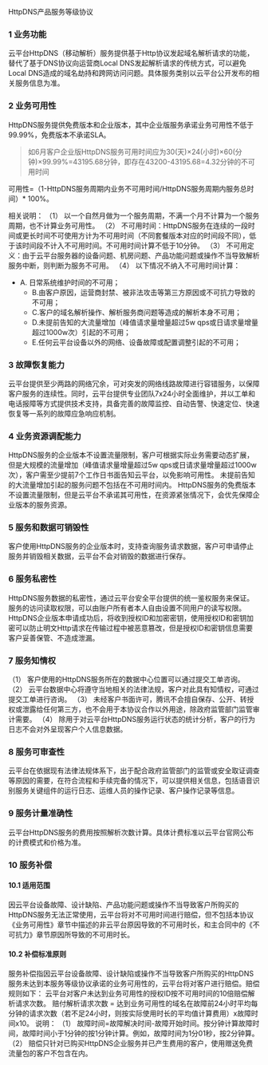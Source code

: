 
HttpDNS产品服务等级协议

### 1 业务功能
云平台HttpDNS（移动解析）服务提供基于Http协议发起域名解析请求的功能，替代了基于DNS协议向运营商Local DNS发起解析请求的传统方式，可以避免Local DNS造成的域名劫持和跨网访问问题。具体服务类别以云平台公开发布的相关服务信息为准。

### 2 业务可用性
HttpDNS服务提供免费版本和企业版本，其中企业版服务承诺业务可用性不低于99.99%，免费版本不承诺SLA。

>如6月客户企业版HttpDNS服务可用时间应为30(天)×24(小时)×60(分钟)×99.99%=43195.68分钟，即存在43200-43195.68=4.32分钟的不可用时间

可用性=（1-HttpDNS服务周期内业务不可用时间/HttpDNS服务周期内服务总时间）* 100%。

相关说明：
（1）	以一个自然月做为一个服务周期，不满一个月不计算为一个服务周期，也不计算业务可用性。
（2）	不可用时间：HttpDNS服务在连续的一段时间或更长时间不可使用方计为不可用时间（不同套餐版本对应的时间段不同），低于该时间段不计入不可用时间。不可用时间计算不低于10分钟。
（3）	不可用定义：由于云平台服务器的设备问题、机房问题、产品功能问题或操作不当导致解析服务中断，则判断为服务不可用。
（4）	以下情况不纳入不可用时间计算：
- A.	日常系统维护时间的不可用；
  - B.由客户原因，运营商封禁、被非法攻击等第三方原因或不可抗力导致的不可用；
  - C.客户的域名解析操作、解析服务商问题等造成的解析本身不可用；
  - D.未提前告知的大流量增加（峰值请求量增量超过5w qps或日请求量增量超过1000w次）引起的不可用；
  - E.任何云平台设备以外的网络、设备故障或配置调整引起的不可用；

### 3 故障恢复能力
云平台提供至少两路的网络冗余，可对突发的网络线路故障进行容错服务，以保障客户服务的连续性。同时，云平台提供专业团队7x24小时全面维护，并以工单和电话报障等方式提供技术支持，具备完善的故障监控、自动告警、快速定位、快速恢复等一系列的故障应急响应机制。

### 4 业务资源调配能力
HttpDNS服务的企业版本不设置流量限制，客户可根据实际业务需要动态扩展，但是大规模的流量增加（峰值请求量增量超过5w qps或日请求量增量超过1000w次），客户需至少提前7个工作日书面告知云平台，以免影响可用性。
未提前告知的大流量增加引起的服务问题不包括在不可用时间内。
HttpDNS服务的免费版本不设置流量限制，但是云平台不承诺其可用性，在资源紧张情况下，会优先保障企业版本的服务资源。

### 5 服务和数据可销毁性
客户使用HttpDNS服务的企业版本时，支持查询服务请求数据，客户可申请停止服务并销毁相关数据，云平台不会对销毁的数据进行保存。

### 6 服务私密性
HttpDNS服务数据的私密性，通过云平台安全平台提供的统一鉴权服务来保证。服务的访问读取权限，可以由账户所有者本人自由设置不同用户的读写权限。
HttpDNS企业版本申请成功后，将收到授权ID和加密密钥，使用授权ID和密钥加密可以防止明文Http请求在传输过程中被恶意篡改，但是授权ID和密钥信息需要客户妥善保管、不造成泄漏。

### 7 服务知情权
（1）	客户使用的HttpDNS服务所在的数据中心位置可以通过提交工单咨询。
（2）	云平台数据中心将遵守当地相关的法律法规，客户对此具有知情权，可通过提交工单进行咨询。
（3）	未经客户书面许可，腾讯不会擅自保存、公开、转授权或泄露给任何第三方，也不会用于本协议合作以外用途，除政府监管部门监管审计需要。
（4）	除用于对云平台HttpDNS服务运行状态的统计分析，客户的行为日志不会对外呈现客户个人信息数据。

### 8 服务可审查性
云平台在依据现有法律法规体系下，出于配合政府监管部门的监管或安全取证调查等原因的需要，在符合流程和手续完备的情况下，可以提供相关信息，包括语音识别服务关键组件的运行日志、运维人员的操作记录、客户操作记录等信息。

### 9 服务计量准确性
云平台HttpDNS服务的费用按照解析次数计算。具体计费标准以云平台官网公布的计费模式和价格为准。

### 10 服务补偿
#### 10.1 适用范围
因云平台设备故障、设计缺陷、产品功能问题或操作不当导致客户所购买的HttpDNS服务无法正常使用，云平台将对不可用时间进行赔偿，但不包括本协议《业务可用性》章节中描述的非云平台原因导致的不可用时长，和主合同中的《不可抗力》章节原因所导致的不可用时长。

#### 10.2 补偿标准原则
服务补偿指因云平台设备故障、设计缺陷或操作不当导致客户所购买的HttpDNS服务未达到本服务等级协议承诺的业务可用性的，云平台将对客户进行赔偿。赔偿规则如下：
云平台对客户未达到业务可用性的授权ID按不可用时间的10倍赔偿解析请求次数。
赔付解析请求次数 = 达到业务可用性的域名在故障前24小时平均每分钟的请求次数（若不足24小时，则按实际使用时长的平均值计算费用）x故障时间x10。
说明：
（1）	故障时间=故障解决时间-故障开始时间。按分钟计算故障时间，故障时间小于1分钟的按1分钟计算。例如，故障时间为1分01秒，按2分钟算。
（2）	赔偿只针对已购买HttpDNS企业服务并已产生费用的客户，使用赠送免费流量包的客户不包含在内。
